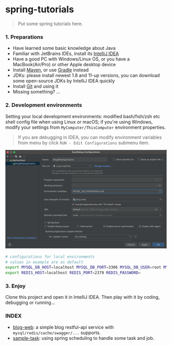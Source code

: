 # spring-tutorials

>   Put some spring tutorials here.


### 1. Preparations

- Have learned some basic knowledge about Java
- Familiar with JetBrains IDEs, install its [IntelliJ IDEA](https://www.jetbrains.com/idea/)
- Have a good PC with Windows/Linux OS, or you have a MacBook(Air/Pro) or other Apple desktop device
- Install [Maven](https://maven.apache.org/download.cgi), or use [Gradle](https://gradle.org/) instead
- JDKs: please install newest 1.8 and 11-up versions, you can download some open-source JDKs by IntelliJ IDEA quickly
- Install [Git](https://git-scm.com/) and using it
- Missing something? ...

### 2. Development environments

Setting your local development environments: modified bash/fish/zsh etc shell config file when using Linux or macOS; if you're using Windows, modify your settings from `MyComputer/ThisComputer` environment properties.

>   If you are debugging in IDEA, you can modify environment variables from menu by click `RUN - Edit Configurations` submenu item.

![environment_variables](docs/assets/20220510-135119@2x.png)

```bash
# configurations for local environments 
# values in example are as default
export MYSQL_DB_HOST=localhost MYSQL_DB_PORT=3306 MYSQL_DB_USER=root MYSQL_DB_PASSWORD=root
export REDIS_HOST=localhost REDIS_PORT=2379 REDIS_PASSWORD=
```

### 3. Enjoy
 
Clone this project and open it in IntelliJ IDEA. Then play with it by coding, debugging or running...

### INDEX

- [blog-web](blog-web/): a simple blog restful-api service with `mysql/redis/cache/swagger/...` supports.
- [sample-task](sample-task/): using spring scheduling to handle some task and job.
